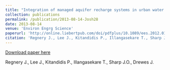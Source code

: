 ```yaml
---
title: "Integration of managed aquifer recharge systems in urban water infrastructure – overcoming current limitations and engineering challenges"
collection: publications
permalink: /publication/2013-08-14-Josh28
date: 2013-08-14
venue: 'Environ Engrg Science'
paperurl: 'http://online.liebertpub.com/doi/pdfplus/10.1089/ees.2012.0186'
citation: 'Regnery J., Lee J., Kitandidis P., Illangasekare T., Sharp J.O., Drewes J.'
---
```


<a href='http://online.liebertpub.com/doi/pdfplus/10.1089/ees.2012.0186'>Download paper here</a>

 Regnery J., Lee J., Kitandidis P., Illangasekare T., Sharp J.O., Drewes J.
